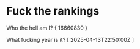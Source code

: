 # Fuck the rankings

Who the hell am I?
{ 16660830 }

What fucking year is it?
[ 2025-04-13T22:50:00Z ]
